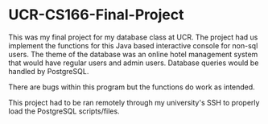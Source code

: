 # UCR-CS166-Final-Project
This was my final project for my database class at UCR. The project had us implement the functions for this Java based interactive console for non-sql users. The theme of the database was an online hotel management system that would have regular users and admin users. Database queries would be handled by PostgreSQL.

There are bugs within this program but the functions do work as intended.

This project had to be ran remotely through my university's SSH to properly load the PostgreSQL scripts/files.

